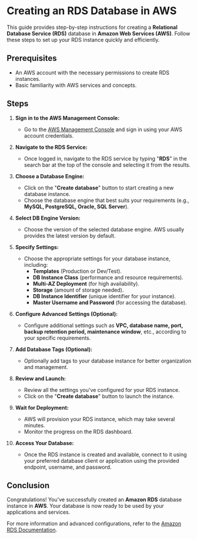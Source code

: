 # Creating an RDS Database in AWS

This guide provides step-by-step instructions for creating a **Relational Database Service (RDS)** database in **Amazon Web Services (AWS)**. Follow these steps to set up your RDS instance quickly and efficiently.

## Prerequisites

- An AWS account with the necessary permissions to create RDS instances.
- Basic familiarity with AWS services and concepts.

## Steps

1. **Sign in to the AWS Management Console:**
   - Go to the [AWS Management Console](https://console.aws.amazon.com/) and sign in using your AWS account credentials.

2. **Navigate to the RDS Service:**
   - Once logged in, navigate to the RDS service by typing "**RDS**" in the search bar at the top of the console and selecting it from the results.

3. **Choose a Database Engine:**
   - Click on the "**Create database**" button to start creating a new database instance.
   - Choose the database engine that best suits your requirements (e.g., **MySQL, PostgreSQL, Oracle, SQL Server**).

4. **Select DB Engine Version:**
   - Choose the version of the selected database engine. AWS usually provides the latest version by default.

5. **Specify Settings:**
   - Choose the appropriate settings for your database instance, including:
     - **Templates** (Production or Dev/Test).
     - **DB Instance Class** (performance and resource requirements).
     - **Multi-AZ Deployment** (for high availability).
     - **Storage** (amount of storage needed).
     - **DB Instance Identifier** (unique identifier for your instance).
     - **Master Username and Password** (for accessing the database).

6. **Configure Advanced Settings (Optional):**
   - Configure additional settings such as **VPC, database name, port, backup retention period, maintenance window**, etc., according to your specific requirements.

7. **Add Database Tags (Optional):**
   - Optionally add tags to your database instance for better organization and management.

8. **Review and Launch:**
   - Review all the settings you've configured for your RDS instance.
   - Click on the "**Create database**" button to launch the instance.

9. **Wait for Deployment:**
   - AWS will provision your RDS instance, which may take several minutes.
   - Monitor the progress on the RDS dashboard.

10. **Access Your Database:**
    - Once the RDS instance is created and available, connect to it using your preferred database client or application using the provided endpoint, username, and password.

## Conclusion

Congratulations! You've successfully created an **Amazon RDS** database instance in **AWS**. Your database is now ready to be used by your applications and services.

For more information and advanced configurations, refer to the [Amazon RDS Documentation](https://docs.aws.amazon.com/rds/).
